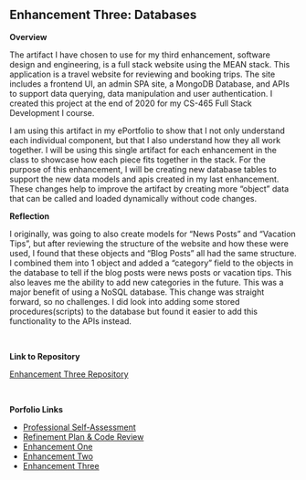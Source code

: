 ## Enhancement Three: Databases

**Overview**

The artifact I have chosen to use for my third enhancement, software design and engineering, is a full stack website using the MEAN stack. This application is a travel website for reviewing and booking trips. The site includes a frontend UI, an admin SPA site, a MongoDB Database, and APIs to support data querying, data manipulation and user authentication. I created this project at the end of 2020 for my CS-465 Full Stack Development I course.

I am using this artifact in my ePortfolio to show that I not only understand each individual component, but that I also understand how they all work together. I will be using this single artifact for each enhancement in the class to showcase how each piece fits together in the stack. For the purpose of this enhancement, I will be creating new database tables to support the new data models and apis created in my last enhancement. These changes help to improve the artifact by creating more “object” data that can be called and loaded dynamically without code changes.

**Reflection**

I originally, was going to also create models for “News Posts” and “Vacation Tips”, but after reviewing the structure of the website and how these were used, I found that these objects and “Blog Posts” all had the same structure. I combined them into 1 object and added a “category” field to the objects in the database to tell if the blog posts were news posts or vacation tips. This also leaves me the ability to add new categories in the future. This was a major benefit of using a NoSQL database. This change was straight forward, so no challenges. I did look into adding some stored procedures(scripts) to the database but found it easier to add this functionality to the APIs instead.

<br>

**Link to Repository**

[Enhancement Three Repository](https://github.com/MattAtencio/cs465-fullstack/tree/portfolio/Software_Engineering)

<br>

**Porfolio Links**<br>
* [Professional Self-Assessment](https://MattAtencio.github.io/index.html)<br>
* [Refinement Plan & Code Review](https://MattAtencio.github.io/CodeReview.html)<br>
* [Enhancement One](https://MattAtencio.github.io/EnhancementOne.html)<br>
* [Enhancement Two](https://MattAtencio.github.io/EnhancementTwo.html)<br>
* [Enhancement Three](https://MattAtencio.github.io/EnhancementThree.html)

